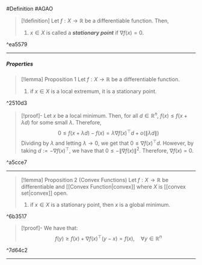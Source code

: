 #Definition #AGAO 

> [!definition]
> Let $f:X\to \mathbb{R}$ be a differentiable function. Then, 
> 1. $x\in X$ is called a ***stationary point*** if $\nabla f(x)=0$.

^ea5579

---
##### Properties
> [!lemma] Proposition 1
> Let $f:X\to \mathbb{R}$ be a differentiable function. 
> 1. if $x\in X$ is a local extremum, it is a stationary point.

^2510d3

> [!proof]-
> Let $x$ be a local minimum. Then, for all $d\in \mathbb{R}^n$, $f(x)\leq f(x+\lambda d)$ for some small $\lambda$. Therefore, $$0\leq f(x+\lambda d)-f(x)=\lambda \nabla f(x)^\top d+o(\|\lambda d\|)$$Dividing by $\lambda$ and letting $\lambda\to 0$, we get that $0\leq \nabla f(x)^\top d$. However, by taking $d:=-\nabla f(x)^\top$, we have that $0\leq -\|\nabla f(x)\|^{2}$. Therefore, $\nabla f(x)=0$.

^a5cce7

---
> [!lemma] Proposition 2 (Convex Functions)
> Let $f:X\to \mathbb{R}$ be differentiable and [[Convex Function|convex]] where $X$ is [[convex set|convex]] open.
> 1. if $x\in X$ is a stationary point, then $x$ is a global minimum.

^6b3517

> [!proof]-
> We have that: $$f(y)\geq f(x)+\nabla f(x)^\top(y-x)=f(x),\quad \forall y\in \mathbb{R}^n$$

^7d64c2

---